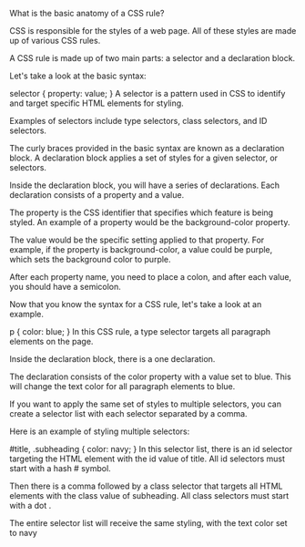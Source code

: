 <!-- @format -->

What is the basic anatomy of a CSS rule?

CSS is responsible for the styles of a web page. All of these styles are made up of various CSS rules.

A CSS rule is made up of two main parts: a selector and a declaration block.

Let's take a look at the basic syntax:

selector {
property: value;
}
A selector is a pattern used in CSS to identify and target specific HTML elements for styling.

Examples of selectors include type selectors, class selectors, and ID selectors.

The curly braces provided in the basic syntax are known as a declaration block. A declaration block applies a set of styles for a given selector, or selectors.

Inside the declaration block, you will have a series of declarations. Each declaration consists of a property and a value.

The property is the CSS identifier that specifies which feature is being styled. An example of a property would be the background-color property.

The value would be the specific setting applied to that property. For example, if the property is background-color, a value could be purple, which sets the background color to purple.

After each property name, you need to place a colon, and after each value, you should have a semicolon.

Now that you know the syntax for a CSS rule, let's take a look at an example.

p {
color: blue;
}
In this CSS rule, a type selector targets all paragraph elements on the page.

Inside the declaration block, there is a one declaration.

The declaration consists of the color property with a value set to blue. This will change the text color for all paragraph elements to blue.

If you want to apply the same set of styles to multiple selectors, you can create a selector list with each selector separated by a comma.

Here is an example of styling multiple selectors:

#title,
.subheading {
color: navy;
}
In this selector list, there is an id selector targeting the HTML element with the id value of title. All id selectors must start with a hash # symbol.

Then there is a comma followed by a class selector that targets all HTML elements with the class value of subheading. All class selectors must start with a dot .

The entire selector list will receive the same styling, with the text color set to navy
